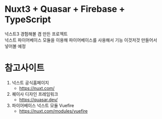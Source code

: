 # Nuxt3 + Quasar + Firebase + TypeScript

넉스트3 경험해볼 겸 만든 프로젝트  
넉스트 파이어베이스 모듈을 이용해 파이어베이스를 사용해서 기능 이것저것 만들어서 넣어볼 예정

# 참고사이트

1. 넉스트 공식홈페이지
   - https://nuxt.com/
2. 퀘이사 디자인 프레임워크
   - https://quasar.dev/
3. 파이어베이스 넉스트 모듈 Vuefire
   - https://nuxt.com/modules/vuefire
